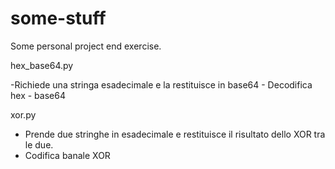 # some-stuff
Some personal project end exercise.


hex_base64.py

  -Richiede una stringa esadecimale e la restituisce in base64 - Decodifica hex - base64
  

xor.py
  - Prende due stringhe in esadecimale e restituisce il risultato dello XOR tra le due.
  - Codifica banale XOR
